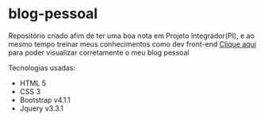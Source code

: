 # blog-pessoal

Repositório criado afim de ter uma boa nota em Projeto Integrador(PI), e ao mesmo tempo treinar meus conhecimentos como dev front-end
[Clique aqui](https://oh-netin.github.io/blog-pessoal/index.html) para poder visualizar corretamente o meu blog pessoal

Tecnologias usadas:
- HTML 5
- CSS 3
- Bootstrap v4.1.1
- Jquery v3.3.1